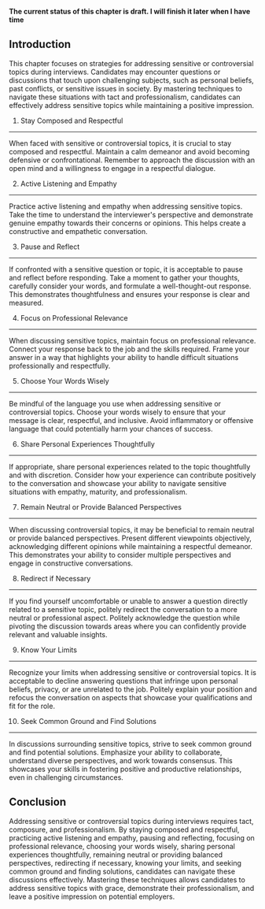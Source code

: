 **The current status of this chapter is draft. I will finish it later when I have time**

Introduction
------------

This chapter focuses on strategies for addressing sensitive or controversial topics during interviews. Candidates may encounter questions or discussions that touch upon challenging subjects, such as personal beliefs, past conflicts, or sensitive issues in society. By mastering techniques to navigate these situations with tact and professionalism, candidates can effectively address sensitive topics while maintaining a positive impression.

1. Stay Composed and Respectful
-------------------------------

When faced with sensitive or controversial topics, it is crucial to stay composed and respectful. Maintain a calm demeanor and avoid becoming defensive or confrontational. Remember to approach the discussion with an open mind and a willingness to engage in a respectful dialogue.

2. Active Listening and Empathy
-------------------------------

Practice active listening and empathy when addressing sensitive topics. Take the time to understand the interviewer's perspective and demonstrate genuine empathy towards their concerns or opinions. This helps create a constructive and empathetic conversation.

3. Pause and Reflect
--------------------

If confronted with a sensitive question or topic, it is acceptable to pause and reflect before responding. Take a moment to gather your thoughts, carefully consider your words, and formulate a well-thought-out response. This demonstrates thoughtfulness and ensures your response is clear and measured.

4. Focus on Professional Relevance
----------------------------------

When discussing sensitive topics, maintain focus on professional relevance. Connect your response back to the job and the skills required. Frame your answer in a way that highlights your ability to handle difficult situations professionally and respectfully.

5. Choose Your Words Wisely
---------------------------

Be mindful of the language you use when addressing sensitive or controversial topics. Choose your words wisely to ensure that your message is clear, respectful, and inclusive. Avoid inflammatory or offensive language that could potentially harm your chances of success.

6. Share Personal Experiences Thoughtfully
------------------------------------------

If appropriate, share personal experiences related to the topic thoughtfully and with discretion. Consider how your experience can contribute positively to the conversation and showcase your ability to navigate sensitive situations with empathy, maturity, and professionalism.

7. Remain Neutral or Provide Balanced Perspectives
--------------------------------------------------

When discussing controversial topics, it may be beneficial to remain neutral or provide balanced perspectives. Present different viewpoints objectively, acknowledging different opinions while maintaining a respectful demeanor. This demonstrates your ability to consider multiple perspectives and engage in constructive conversations.

8. Redirect if Necessary
------------------------

If you find yourself uncomfortable or unable to answer a question directly related to a sensitive topic, politely redirect the conversation to a more neutral or professional aspect. Politely acknowledge the question while pivoting the discussion towards areas where you can confidently provide relevant and valuable insights.

9. Know Your Limits
-------------------

Recognize your limits when addressing sensitive or controversial topics. It is acceptable to decline answering questions that infringe upon personal beliefs, privacy, or are unrelated to the job. Politely explain your position and refocus the conversation on aspects that showcase your qualifications and fit for the role.

10. Seek Common Ground and Find Solutions
-----------------------------------------

In discussions surrounding sensitive topics, strive to seek common ground and find potential solutions. Emphasize your ability to collaborate, understand diverse perspectives, and work towards consensus. This showcases your skills in fostering positive and productive relationships, even in challenging circumstances.

Conclusion
----------

Addressing sensitive or controversial topics during interviews requires tact, composure, and professionalism. By staying composed and respectful, practicing active listening and empathy, pausing and reflecting, focusing on professional relevance, choosing your words wisely, sharing personal experiences thoughtfully, remaining neutral or providing balanced perspectives, redirecting if necessary, knowing your limits, and seeking common ground and finding solutions, candidates can navigate these discussions effectively. Mastering these techniques allows candidates to address sensitive topics with grace, demonstrate their professionalism, and leave a positive impression on potential employers.
